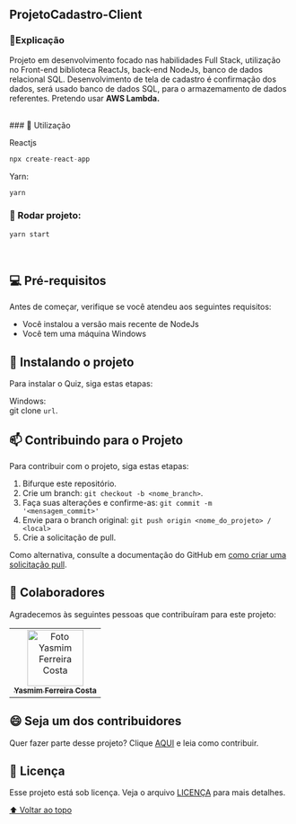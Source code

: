 
##  ProjetoCadastro-Client 

### 📑Explicação

Projeto em desenvolvimento focado nas habilidades Full Stack, utilização no Front-end biblioteca ReactJs, back-end NodeJs, banco de dados relacional SQL.
Desenvolvimento de tela de cadastro é confirmação dos dados,  será usado banco de dados SQL, para o armazemamento de dados referentes. Pretendo usar ****AWS Lambda.****

<br>
###  📍 Utilização

Reactjs

```jsx
npx create-react-app 
```

Yarn:
```jsx
yarn 
```

###  💈 Rodar projeto:


```jsx
yarn start
```
<br>

## 💻 Pré-requisitos

Antes de começar, verifique se você atendeu aos seguintes requisitos:
<!---Estes são apenas requisitos de exemplo. Adicionar, duplicar ou remover conforme necessário--->
* Você instalou a versão mais recente de  NodeJs
* Você tem uma máquina Windows 

## 🚀 Instalando o projeto 

Para instalar o Quiz, siga estas etapas:

Windows: <br>
git clone `url`.

## 📫 Contribuindo para o Projeto 
<!---Se o seu README for longo ou se você tiver algum processo ou etapas específicas que deseja que os contribuidores sigam, considere a criação de um arquivo CONTRIBUTING.md separado--->
Para contribuir com o projeto, siga estas etapas:

1. Bifurque este repositório.
2. Crie um branch: `git checkout -b <nome_branch>`.
3. Faça suas alterações e confirme-as: `git commit -m '<mensagem_commit>'`
4. Envie para o branch original: `git push origin <nome_do_projeto> / <local>`
5. Crie a solicitação de pull.

Como alternativa, consulte a documentação do GitHub em [como criar uma solicitação pull](https://help.github.com/en/github/collaborating-with-issues-and-pull-requests/creating-a-pull-request).

## 🤝 Colaboradores

Agradecemos às seguintes pessoas que contribuíram para este projeto:

<table>
  <tr>
    <td align="center">
      <a href="#">
        <img src="https://user-images.githubusercontent.com/97356148/200590856-942d44a8-f136-4320-a381-699ecbc0d6ec.JPG" width="100px;" alt="Foto Yasmim Ferreira Costa"/><br>
        <sub>
          <b>Yasmim Ferreira Costa</b>
        </sub>
      </a>
    </td>
  </tr>
</table>


## 😄 Seja um dos contribuidores<br>

Quer fazer parte desse projeto? Clique [AQUI](CONTRIBUTING.md) e leia como contribuir.

## 📝 Licença

Esse projeto está sob licença. Veja o arquivo [LICENÇA](LICENSE.md) para mais detalhes.

[⬆ Voltar ao topo](#ProjetoCadastro-clientes)<br>
